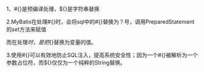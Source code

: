 1、#{}是预编译处理，${}是字符串替换

2.MyBatis在处理#{}时，会将sql中的#{}替换为？号，调用PreparedStatement的set方法来赋值

而在处理${}时，是把${}替换为变量的值。

3.使用#{}可以有效地防止SQL注入，提高系统安全性；因为一个#{}被解析为一个参数占位符，而${}仅仅为一个纯粹的String替换。